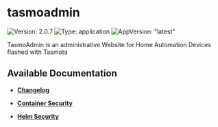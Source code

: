 # tasmoadmin

![Version: 2.0.7](https://img.shields.io/badge/Version-2.0.7-informational?style=flat-square) ![Type: application](https://img.shields.io/badge/Type-application-informational?style=flat-square) ![AppVersion: "latest"](https://img.shields.io/badge/AppVersion-"latest"-informational?style=flat-square)

TasmoAdmin is an administrative Website for Home Automation Devices flashed with Tasmota

## Available Documentation

- [**Changelog**](CHANGELOG)

- [**Container Security**](container-security)

- [**Helm Security**](helm-security)

